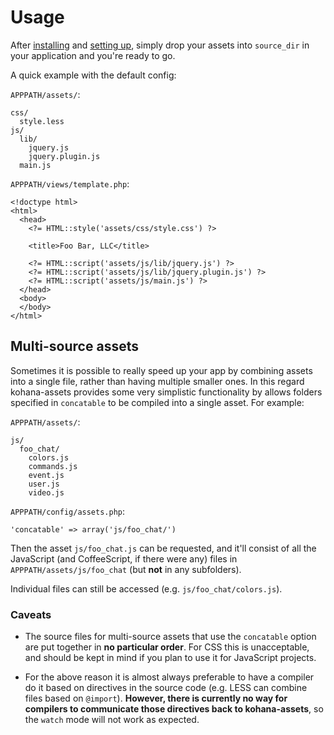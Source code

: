 # Usage

After [installing](install) and [setting up](config), simply drop your assets
into `source_dir` in your application and you're ready to go.

A quick example with the default config:

`APPPATH/assets/`:

    css/
      style.less
    js/
      lib/
        jquery.js
        jquery.plugin.js
      main.js

`APPPATH/views/template.php`:

    <!doctype html>
    <html>
      <head>
        <?= HTML::style('assets/css/style.css') ?>

        <title>Foo Bar, LLC</title>

        <?= HTML::script('assets/js/lib/jquery.js') ?>
        <?= HTML::script('assets/js/lib/jquery.plugin.js') ?>
        <?= HTML::script('assets/js/main.js') ?>
      </head>
      <body>
      </body>
    </html>


## Multi-source assets

Sometimes it is possible to really speed up your app by combining assets into
a single file, rather than having multiple smaller ones. In this regard 
kohana-assets provides some very simplistic functionality by allows folders 
specified in `concatable` to be compiled into a single asset. For example:

`APPPATH/assets/`:

    js/
      foo_chat/
        colors.js
        commands.js
        event.js
        user.js
        video.js

`APPPATH/config/assets.php`:

    'concatable' => array('js/foo_chat/')

Then the asset `js/foo_chat.js` can be requested, and it'll consist of all the
JavaScript (and CoffeeScript, if there were any) files in `APPPATH/assets/js/foo_chat`
(but **not** in any subfolders).

Individual files can still be accessed (e.g. `js/foo_chat/colors.js`).

### Caveats

  - The source files for multi-source assets that use the `concatable` option
    are put together in **no particular order**. For CSS this is unacceptable,
    and should be kept in mind if you plan to use it for JavaScript projects.

  - For the above reason it is almost always preferable to have a compiler do
    it based on directives in the source code (e.g. LESS can combine files
    based on `@import`). **However, there is currently no way for compilers to
    communicate those directives back to kohana-assets**, so the `watch` mode
    will not work as expected.

